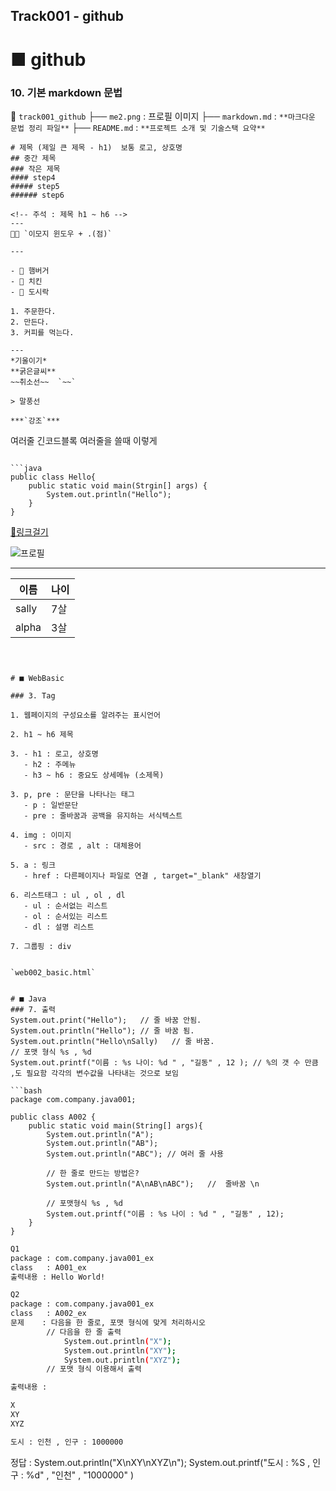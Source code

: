 ## Track001 - github

# ■ github

### 10. 기본 markdown 문법
📁 `track001_github`
├── `me2.png` : 프로필 이미지
├── `markdown.md` : `**마크다운 문법 정리 파일**`
├── `README.md` : `**프로젝트 소개 및 기술스택 요약**`

```
# 제목 (제일 큰 제목 - h1)  보통 로고, 상호명
## 중간 제목
### 작은 제목
#### step4
##### step5
###### step6

<!-- 주석 : 제목 h1 ~ h6 -->
---
🍔🍟 `이모지 윈도우 + .(점)`

---

- 🍔 햄버거
- 🍗 치킨
- 🍱 도시락

1. 주문한다.
2. 만든다.
3. 커피를 먹는다.

---
*기울이기*
**굵은글씨**
~~취소선~~  `~~`

> 말풍선

***`강조`***

```
여러줄 긴코드블록
여러줄을 쓸때 이렇게
```

```java
public class Hello{
    public static void main(Strgin[] args) {
        System.out.println("Hello");
    }
}
```

[🔗링크걸기](https://github.com/suda77881/fullstack_junyong)

![프로필](./me.png)


---
|이름|나이|
|-|-|
|sally|7살|
|alpha|3살|
```



# ■ WebBasic

### 3. Tag

1. 웹페이지의 구성요소를 알려주는 표시언어

2. h1 ~ h6 제목

3. - h1 : 로고, 상호명
   - h2 : 주메뉴
   - h3 ~ h6 : 중요도 상세메뉴 (소제목)

3. p, pre : 문단을 나타나는 태그
   - p : 일반문단
   - pre : 줄바꿈과 공백을 유지하는 서식텍스트

4. img : 이미지
   - src : 경로 , alt : 대체용어

5. a : 링크
   - href : 다른페이지나 파일로 연결 , target="_blank" 새창열기

6. 리스트태그 : ul , ol , dl
   - ul : 순서없는 리스트
   - ol : 순서있는 리스트
   - dl : 설명 리스트

7. 그룹핑 : div


`web002_basic.html`


# ■ Java
### 7. 출력
System.out.print("Hello");   // 줄 바꿈 안됨.
System.out.println("Hello"); // 줄 바꿈 됨.
System.out.println("Hello\nSally)   // 줄 바꿈.
// 포맷 형식 %s , %d
System.out.printf("이름 : %s 나이: %d " , "길동" , 12 ); // %의 갯 수 만큼 ,도 필요함 각각의 변수값을 나타내는 것으로 보임

```bash
package com.company.java001;

public class A002 {
    public static void main(String[] args){
        System.out.println("A");
        System.out.println("AB");
        System.out.println("ABC"); // 여러 줄 사용

        // 한 줄로 만드는 방법은?
        System.out.println("A\nAB\nABC");   //  줄바꿈 \n

        // 포맷형식 %s , %d
        System.out.printf("이름 : %s 나이 : %d " , "길동" , 12);
    }
}

```
```bash
Q1
package : com.company.java001_ex
class   : A001_ex
출력내용 : Hello World!
```

```bash
Q2
package : com.company.java001_ex
class   : A002_ex
문제    : 다음을 한 줄로, 포맷 형식에 맞게 처리하시오
        // 다음을 한 줄 출력
            System.out.println("X");
            System.out.println("XY");
            System.out.println("XYZ");
        // 포맷 형식 이용해서 출력

출력내용 :

X
XY
XYZ

도시 : 인천 , 인구 : 1000000
```

정답 : System.out.println("X\nXY\nXYZ\n");
      System.out.printf("도시 : %S , 인구 : %d" , "인천" , "1000000" )